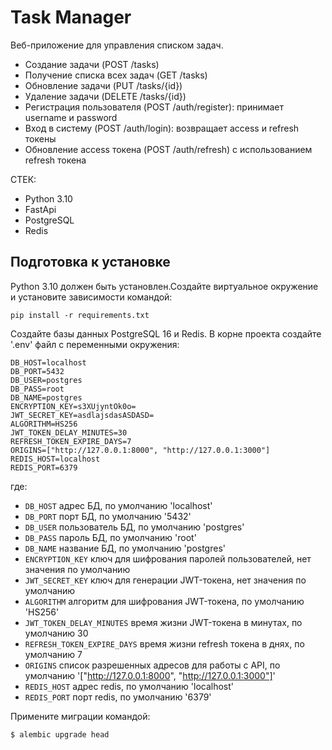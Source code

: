 # Task Manager

Веб-приложение для управления списком задач.

- Создание задачи (POST /tasks)
- Получение списка всех задач (GET /tasks)
- Обновление задачи (PUT /tasks/{id})
- Удаление задачи (DELETE /tasks/{id})
- Регистрация пользователя (POST /auth/register): принимает username и password
- Вход в систему (POST /auth/login): возвращает access и refresh токены
- Обновление access токена (POST /auth/refresh) с использованием refresh токена

СТЕК:
- Python 3.10
- FastApi
- PostgreSQL
- Redis

## Подготовка к установке

Python 3.10 должен быть установлен.Создайте виртуальное окружение и установите зависимости командой:

```pip install -r requirements.txt```

Создайте базы данных PostgreSQL 16 и Redis. В корне проекта создайте
'.env' файл с переменными окружения:

```
DB_HOST=localhost
DB_PORT=5432
DB_USER=postgres
DB_PASS=root
DB_NAME=postgres
ENCRYPTION_KEY=s3XUjyntOk0o=
JWT_SECRET_KEY=asdlajsdasASDASD=
ALGORITHM=HS256
JWT_TOKEN_DELAY_MINUTES=30
REFRESH_TOKEN_EXPIRE_DAYS=7
ORIGINS=["http://127.0.0.1:8000", "http://127.0.0.1:3000"]
REDIS_HOST=localhost
REDIS_PORT=6379
```
где:

- `DB_HOST` адрес БД, по умолчанию 'localhost'
- `DB_PORT` порт БД, по умолчанию '5432'
- `DB_USER` пользователь БД, по умолчанию 'postgres'
- `DB_PASS` пароль БД, по умолчанию 'root'
- `DB_NAME` название БД, по умолчанию 'postgres'
- `ENCRYPTION_KEY` ключ для шифрования паролей пользователей, нет значения по умолчанию
- `JWT_SECRET_KEY` ключ для генерации JWT-токена, нет значения по умолчанию
- `ALGORITHM` алгоритм для шифрования JWT-токена, по умолчанию 'HS256'
- `JWT_TOKEN_DELAY_MINUTES` время жизни JWT-токена в минутах, по умолчанию 30
- `REFRESH_TOKEN_EXPIRE_DAYS` время жизни refresh токена в днях, по умолчанию 7
- `ORIGINS` список разрешенных адресов для работы с API, по умолчанию '["http://127.0.0.1:8000", "http://127.0.0.1:3000"]'
- `REDIS_HOST` адрес redis, по умолчанию 'localhost'
- `REDIS_PORT` порт redis, по умолчанию '6379'

Примените миграции командой:
```sh
$ alembic upgrade head
```
